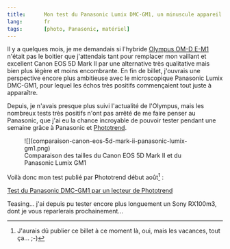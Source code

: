 ```yaml
---
title:      Mon test du Panasonic Lumix DMC-GM1, un minuscule appareil photo hybride
lang:       fr
tags:       [photo, Panasonic, matériel]
---
```


Il y a quelques mois, je me demandais si l'hybride [Olympus OM-D E-M1](/2013/11/olympus-om-d-e-m1.html) n'était pas le boitier que j'attendais tant pour remplacer mon vaillant et excellent Canon EOS 5D Mark II par une alternative très qualitative mais bien plus légère et moins encombrante. En fin de billet, j'ouvrais une perspective encore plus ambitieuse avec le microscopique  Panasonic Lumix DMC-GM1, pour lequel les échos très positifs commençaient tout juste à apparaître.

Depuis, je n'avais presque plus suivi l'actualité de l'Olympus, mais les nombreux tests très positifs n'ont pas arrêté de me faire penser au Panasonic, que j'ai eu la chance incroyable de pouvoir tester pendant une semaine grâce à Panasonic et [Phototrend](http://phototrend.fr/).

<figure>
  ![](comparaison-canon-eos-5d-mark-ii-panasonic-lumix-gm1.png)
  <figcaption>
  Comparaison des tailles du Canon EOS 5D Mark II et du Panasonic Lumix GM1
  </figcaption>
</figure>

Voilà donc mon test publié par Phototrend début août[^1] :

[Test du Panasonic DMC-GM1 par un lecteur de Phototrend](http://phototrend.fr/2014/08/test-par-un-lecteur-de-l-hybride-micro-4-3-panasonic-lumix-dmc-gm1/)

Teasing… j'ai depuis pu tester encore plus longuement un Sony RX100m3, dont je vous reparlerais prochainement…

[^1]: J'aurais dû publier ce billet à ce moment là, oui, mais les vacances, tout ça… ;-)
